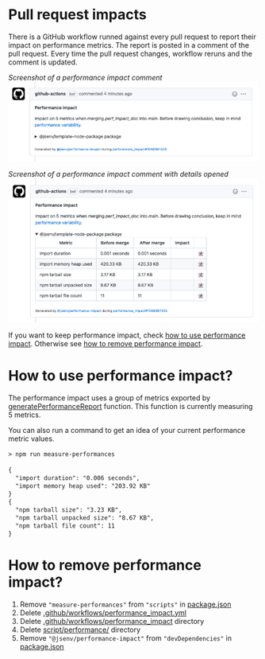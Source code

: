 # Pull request impacts

There is a GitHub workflow runned against every pull request to report their impact on performance metrics. The report is posted in a comment of the pull request. Every time the pull request changes, workflow reruns and the comment is updated.

_Screenshot of a performance impact comment_
![stuff](./performance_impact_comment_collapsed.png)

_Screenshot of a performance impact comment with details opened_
![stuff](./performance_impact_comment_expanded.png)

If you want to keep performance impact, check [how to use performance impact](#how-to-use-performance-impact). Otherwise see [how to remove performance impact](#How-to-remove-performance-impact).

# How to use performance impact?

The performance impact uses a group of metrics exported by [generatePerformanceReport](../../script/performance/generate_performance_report.mjs) function. This function is currently measuring 5 metrics.

You can also run a command to get an idea of your current performance metric values.

```console
> npm run measure-performances

{
  "import duration": "0.006 seconds",
  "import memory heap used": "203.92 KB"
}
{
  "npm tarball size": "3.23 KB",
  "npm tarball unpacked size": "8.67 KB",
  "npm tarball file count": 11
}
```

# How to remove performance impact?

1. Remove `"measure-performances"` from `"scripts"` in [package.json](../../package.json#L46)
2. Delete [.github/workflows/performance_impact.yml](../../.github/workflows/performance_impact.yml)
3. Delete [.github/workflows/performance_impact](../../.github/workflows/performance_impact) directory
4. Delete [script/performance/](../../script/performance/) directory
5. Remove `"@jsenv/performance-impact"` from `"devDependencies"` in [package.json](../../package.json#L62)
